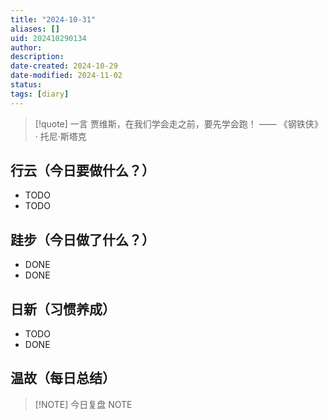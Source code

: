```yaml
---
title: "2024-10-31"
aliases: []
uid: 202410290134
author: 
description: 
date-created: 2024-10-29
date-modified: 2024-11-02
status: 
tags: [diary]
---
```


> [!quote] 一言
 贾维斯，在我们学会走之前，要先学会跑！ —— 《钢铁侠》 · 托尼·斯塔克

## 行云（今日要做什么？）

- TODO
- TODO

## 跬步（今日做了什么？）

- DONE
- DONE

## 日新（习惯养成）

- TODO
- DONE

## 温故（每日总结）

> [!NOTE] 今日复盘
> NOTE
